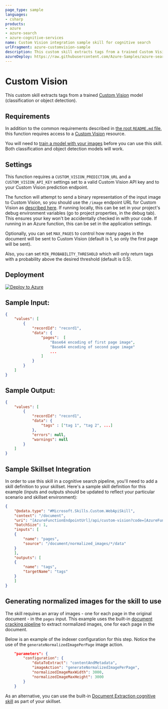 ```yaml
---
page_type: sample
languages:
- csharp
products:
- azure
- azure-search
- azure-cognitive-services
name: Custom Vision integration sample skill for cognitive search
urlFragment: azure-customvision-sample
description: This custom skill extracts tags from a trained Custom Vision model (classification or object detection).
azureDeploy: https://raw.githubusercontent.com/Azure-Samples/azure-search-power-skills/master/Vision/CustomVision/azuredeploy.json
---
```


# Custom Vision

This custom skill extracts tags from a trained [Custom Vision](https://www.customvision.ai/) model (classification or object detection).

## Requirements

In addition to the common requirements described in [the root `README.md` file](../../README.md), this function requires access to a [Custom Vision](https://www.customvision.ai/) resource. 

You will need to [train a model with your images](https://docs.microsoft.com/en-us/azure/cognitive-services/Custom-Vision-Service/getting-started-build-a-classifier) before you can use this skill. Both classification and object detection models will work.

## Settings

This function requires a `CUSTOM_VISION_PREDICTION_URL` and a `CUSTOM_VISION_API_KEY` settings set to a valid Custom Vision API key and to your Custom Vision prediction endpoint.

The function will attempt to send a binary representation of the input image to Custom Vision, so you should use the `/image` endpoint URL for Custom Vision as [described here](https://docs.microsoft.com/en-us/azure/cognitive-services/custom-vision-service/use-prediction-api).
If running locally, this can be set in your project's debug environment variables (go to project properties, in the debug tab). This ensures your key won't be accidentally checked in with your code.
If running in an Azure function, this can be set in the application settings.

Optionally, you can set `MAX_PAGES` to control how many pages in the document will be sent to Custom Vision (default is 1, so only the first page will be sent).

Also, you can set `MIN_PROBABILITY_THRESHOLD` which will only return tags with a probability above the desired threshold (default is 0.5).

## Deployment

[![Deploy to Azure](https://azuredeploy.net/deploybutton.svg)](https://portal.azure.com/#create/Microsoft.Template/uri/https%3A%2F%2Fraw.githubusercontent.com%2FAzure-Samples%2Fazure-search-power-skills%2Fmaster%2FVision%2FCustomVision%2Fazuredeploy.json)

## Sample Input:

```json
{
    "values": [
        {
            "recordId": "record1",
            "data": { 
                "pages":  [
                    "Base64 encoding of first page image",
                    "Base64 encoding of second page image"
                    ...
                ]
            }
        }
    ]
}
```

## Sample Output:

```json
{
    "values": [
        {
            "recordId": "record1",
            "data": {
                "tags" : ["tag 1", "tag 2", ...]
            },
            "errors": null,
            "warnings": null
        }
    ]
}
```

## Sample Skillset Integration

In order to use this skill in a cognitive search pipeline, you'll need to add a skill definition to your skillset.
Here's a sample skill definition for this example (inputs and outputs should be updated to reflect your particular scenario and skillset environment):

```json
{
    "@odata.type": "#Microsoft.Skills.Custom.WebApiSkill",
    "context": "/document",
    "uri": "[AzureFunctionEndpointUrl]/api/custom-vision?code=[AzureFunctionDefaultHostKey]",
    "batchSize": 1,
    "inputs": [
    {
        "name": "pages",
        "source": "/document/normalized_images/*/data"
    }
    ],
    "outputs": [
    {
        "name": "tags",
        "targetName": "tags"
    }
    ]
}

```

## Generating normalized images for the skill to use

The skill requires an array of images - one for each page in the original document - in the `pages` input. 
This example uses the built-in [document cracking pipeline](https://docs.microsoft.com/en-us/azure/search/cognitive-search-concept-image-scenarios#get-normalized-images) to extract normalized images, one for each page in the document. 

Below is an example of the indexer configuration for this step. Notice the use of the `generateNormalizedImagePerPage` image action.

```json
    "parameters": {
        "configuration": {
            "dataToExtract": "contentAndMetadata",
            "imageAction": "generateNormalizedImagePerPage",
            "normalizedImageMaxWidth": 3000,
            "normalizedImageMaxHeight": 3000
        }
    }
```

As an alternative, you can use the built-in [Document Extraction cognitive skill](https://docs.microsoft.com/en-us/azure/search/cognitive-search-skill-document-extraction) as part of your skillset.
